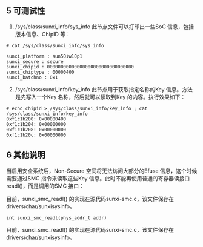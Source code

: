 ## 5 可测试性

1. /sys/class/sunxi_info/sys_info
   此节点文件可以打印出一些SoC 信息，包括版本信息、ChipID 等：

```
# cat /sys/class/sunxi_info/sys_info

sunxi_platform : sun50iw10p1
sunxi_secure : secure
sunxi_chipid : 00000000000000000000000000000000
sunxi_chiptype : 00000400
sunxi_batchno : 0x1
```

2. /sys/class/sunxi_info/key_info
   此节点用于获取指定名称的Key 信息。方法是先写入一个Key 名称，然后就可以读取到Key 的内容。执行效果如下：

```
# echo chipid > /sys/class/sunxi_info/key_info ; cat /sys/class/sunxi_info/key_info
0xf1c1b200: 0x00000400
0xf1c1b204: 0x00000000
0xf1c1b208: 0x00000000
0xf1c1b20c: 0x00000000
```



## 6 其他说明

当启用安全系统后，Non-Secure 空间将无法访问大部分的Efuse 信息，这个时候需要通过SMC 指令来读取这些Key 信息。此时不能再使用普通的寄存器读接口readl()，而是调用的SMC 接口：

目前，sunxi_smc_readl() 的实现在源代码sunxi-smc.c，该文件保存在drivers/char/sunxisysinfo。

```
int sunxi_smc_readl(phys_addr_t addr)
```

目前，sunxi_smc_readl() 的实现在源代码sunxi-smc.c，该文件保存在drivers/char/sunxisysinfo。